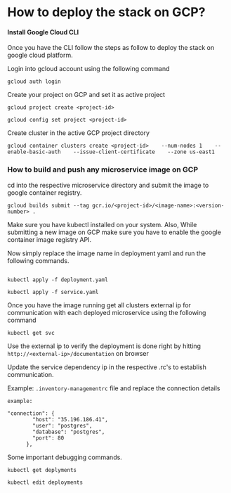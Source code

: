 # How to deploy the stack on GCP?

#### Install Google Cloud CLI

Once you have the CLI follow the steps as follow to deploy the stack on google cloud platform.

Login into gcloud account using the following command
```
gcloud auth login
```
Create your project on GCP and set it as active project
```
gcloud project create <project-id>

gcloud config set project <project-id>

```
Create cluster in the active GCP project directory
````
gcloud container clusters create <project-id>    --num-nodes 1    --enable-basic-auth    --issue-client-certificate    --zone us-east1
````
### How to build and push any microservice image on GCP

cd into the respective microservice directory and submit the image to google container registry. 

````
gcloud builds submit --tag gcr.io/<project-id>/<image-name>:<version-number> .
````
Make sure you have kubectl installed on your system. Also, While submitting a new image on GCP make sure you have to enable the google container image registry API.

Now simply replace the image name in deployment yaml and run the following commands.
```

kubectl apply -f deployment.yaml

kubectl apply -f service.yaml
```

Once you have the image running get all clusters external ip for communication with each deployed microservice using the following command
````
kubectl get svc
````
Use the external ip to verify the deployment is done right by hitting `http://<external-ip>/documentation` on browser

Update the service dependency ip in the respective .<microservice-name>rc's to establish communication.

Example: `.inventory-managementrc` file and replace the connection details
````
example:

"connection": {
        "host": "35.196.186.41",
        "user": "postgres",
        "database": "postgres",
        "port": 80
      },
````

Some important debugging commands.

````
kubectl get deplyments

kubectl edit deployments
````

